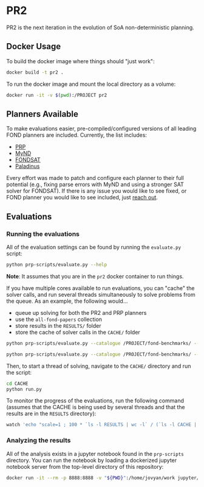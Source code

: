 # PR2

PR2 is the next iteration in the evolution of SoA non-deterministic planning.

## Docker Usage

To build the docker image where things should "just work":

```bash
docker build -t pr2 .
```

To run the docker image and mount the local directory as a volume:

```bash
docker run -it -v $(pwd):/PROJECT pr2
```

## Planners Available

To make evaluations easier, pre-compiled/configured versions of all leading FOND planners are included. Currently, the list includes:

* [PRP](https://github.com/QuMuLab/planner-for-relevant-policies)
* [MyND](https://github.com/robertmattmueller/myND)
* [FONDSAT](https://github.com/tomsons22/FOND-SAT)
* [Paladinus](https://github.com/ramonpereira/paladinus)

Every effort was made to patch and configure each planner to their full potential (e.g., fixing parse errors with MyND and using a stronger SAT solver for FONDSAT). If there is any issue you would like to see fixed, or FOND planner you would like to see included, just [reach out](http://www.haz.ca).

## Evaluations

### Running the evaluations

All of the evaluation settings can be found by running the `evaluate.py` script:

```bash
python prp-scripts/evaluate.py --help
```

**Note**: It assumes that you are in the `pr2` docker container to run things.

If you have multiple cores available to run evaluations, you can "cache" the solver calls, and run several threads simultaneously to solve problems from the queue. As an example, the following would...

* queue up solving for both the PR2 and PRP planners
* use the `all-fond-papers` collection
* store results in the `RESULTS/` folder
* store the cache of solver calls in the `CACHE/` folder

```bash
python prp-scripts/evaluate.py --catalogue /PROJECT/fond-benchmarks/ --collection all-fond-papers --output RESULTS --cache CACHE --planner pr2

python prp-scripts/evaluate.py --catalogue /PROJECT/fond-benchmarks/ --collection all-fond-papers --output RESULTS --cache CACHE --planner prp
```
Then, to start a thread of solving, navigate to the `CACHE/` directory and run the script:

```bash
cd CACHE
python run.py
```

To monitor the progress of the evaluations, run the following command (assumes that the CACHE is being used by several threads and that the results are in the `RESULTS` directory):

```bash
watch 'echo "scale=1 ; 100 * `ls -l RESULTS | wc -l` / (`ls -l CACHE | wc -l` + `ls -l RESULTS | wc -l`)" | bc'
```

### Analyzing the results

All of the analysis exists in a jupyter notebook found in the `prp-scripts` directory. You can run the notebook by loading a dockerized jupyter notebook server from the top-level directory of this repository:

```bash
docker run -it --rm -p 8888:8888 -v "${PWD}":/home/jovyan/work jupyter/datascience-notebook:9e63909e0317
```

